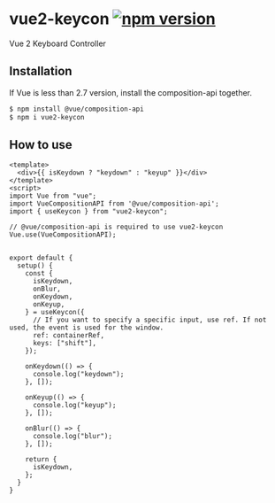 # vue2-keycon  [![npm version](https://badge.fury.io/js/vue2-keycon.svg)](https://badge.fury.io/js/vue2-keycon) 

Vue 2 Keyboard Controller

## Installation
If Vue is less than 2.7 version, install the composition-api together.

```bash
$ npm install @vue/composition-api
$ npm i vue2-keycon
```

## How to use

```vue
<template>
  <div>{{ isKeydown ? "keydown" : "keyup" }}</div>
</template>
<script>
import Vue from "vue";
import VueCompositionAPI from '@vue/composition-api';
import { useKeycon } from "vue2-keycon";

// @vue/composition-api is required to use vue2-keycon
Vue.use(VueCompositionAPI);


export default {
  setup() {
    const {
      isKeydown,
      onBlur,
      onKeydown,
      onKeyup,
    } = useKeycon({
      // If you want to specify a specific input, use ref. If not used, the event is used for the window.
      ref: containerRef,
      keys: ["shift"],
    });

    onKeydown(() => {
      console.log("keydown");
    }, []);

    onKeyup(() => {
      console.log("keyup");
    }, []);

    onBlur(() => {
      console.log("blur");
    }, []);

    return {
      isKeydown,
    };
  }
}


```